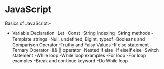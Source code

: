 # JavaScript

Basics of JavaScript:-
- Variable Declaration
-Let
-Const
-String indexing
-String methods
-Template strings
-Null, undeﬁned, BigInt, typeof
-Booleans and Comparison Operator
-Truthy and Falsy Values
-If else statement
-Ternary Operator
-&& || operator
-Nested if else
-If elseif else
-Switch statement
-While loop
-While loop examples
-For loop
-For loop examples
-Break and continue keyword
-Do While loop
